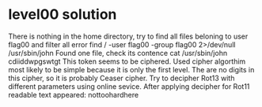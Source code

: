 # level00 solution
There is nothing in the home directory, try to find all files beloning to user flag00 and filter all error
    find / -user flag00 -group flag00 2>/dev/null
    /usr/sbin/john
Found one file, check its contence
    cat /usr/sbin/john
    cdiiddwpgswtgt
This token seems to be ciphered. Used cipher algorthim most likely to be simple because it is only the first level. The are no digits in this cipher, so it is probably Ceaser cipher. Try to decipher Rot13 with different parameters using online sevice. After applying decipher for Rot11 readable text appeared:
    nottoohardhere